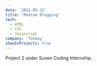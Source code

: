 ```yaml
---
date: '2021-05-23'
title: 'Medium Blogging'
tech:
  - HTML
  - CSS
  - Javascript
company: 'Tanmay'
showInProjects: true
---
```


Project 2 under Suven Coding Internship.
